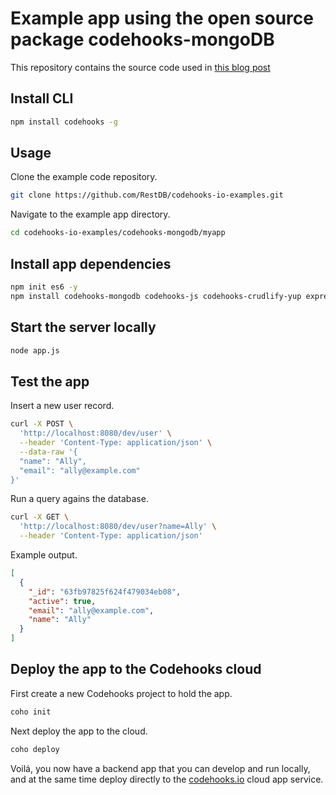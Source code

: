 # Example app using the open source package codehooks-mongoDB

This repository contains the source code used in [this blog post](https://codehooks.io/blog/build-great-backend-apps-with-open-source-package-codehooks-mongodb)

## Install CLI
```bash
npm install codehooks -g
```

## Usage

Clone the example code repository.
```bash
git clone https://github.com/RestDB/codehooks-io-examples.git
```

Navigate to the example app directory.

```bash
cd codehooks-io-examples/codehooks-mongodb/myapp
```

## Install app dependencies

```bash
npm init es6 -y
npm install codehooks-mongodb codehooks-js codehooks-crudlify-yup express body-parser mongodb debug yup --save
```

## Start the server locally

```bash
node app.js
```

## Test the app

Insert a new user record.

```bash
curl -X POST \
  'http://localhost:8080/dev/user' \
  --header 'Content-Type: application/json' \
  --data-raw '{
  "name": "Ally",
  "email": "ally@example.com"
}'
```

Run a query agains the database.

```bash
curl -X GET \
  'http://localhost:8080/dev/user?name=Ally' \
  --header 'Content-Type: application/json' 
```

Example output.

```json
[
  {
    "_id": "63fb97825f624f479034eb08",
    "active": true,
    "email": "ally@example.com",
    "name": "Ally"
  }
]
```

## Deploy the app to the Codehooks cloud

First create a new Codehooks project to hold the app.
```bash
coho init
```

Next deploy the app to the cloud.

```bash
coho deploy
```

Voilá, you now have a backend app that you can develop and run locally, and at the same time deploy directly to the [codehooks.io](https://codehooks.io) cloud app service.
